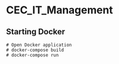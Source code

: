 # CEC_IT_Management

## Starting Docker
    # Open Docker application
    # docker-compose build 
    # docker-compose run 
